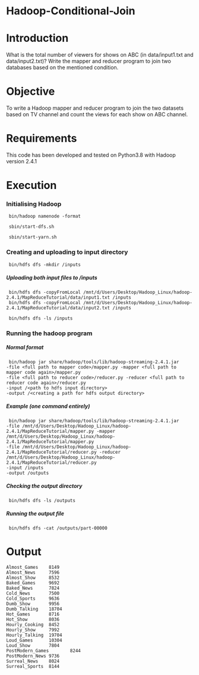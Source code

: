 # Hadoop-Conditional-Join

# Introduction
What is the total number of viewers for shows on ABC (in data/input1.txt and data/input2.txt)? Write the mapper and reducer program to join two databases based on the mentioned condition.

# Objective
To write a Hadoop mapper and reducer program to join the two datasets based on TV channel and count the views for each show on ABC channel.

# Requirements 
This code has been developed and tested on Python3.8 with Hadoop version 2.4.1

# Execution

### Initialising Hadoop
```
 bin/hadoop namenode -format
```
```
 sbin/start-dfs.sh
```
```
 sbin/start-yarn.sh
```

### Creating and uploading to input directory
```
 bin/hdfs dfs -mkdir /inputs
```
##### Uploading both input files to /inputs
```
 bin/hdfs dfs -copyFromLocal /mnt/d/Users/Desktop/Hadoop_Linux/hadoop-2.4.1/MapReduceTutorial/data/input1.txt /inputs
 bin/hdfs dfs -copyFromLocal /mnt/d/Users/Desktop/Hadoop_Linux/hadoop-2.4.1/MapReduceTutorial/data/input2.txt /inputs
```
```
 bin/hdfs dfs -ls /inputs
```

### Running the hadoop program
##### Normal format
```
 bin/hadoop jar share/hadoop/tools/lib/hadoop-streaming-2.4.1.jar 
-file <full path to mapper code>/mapper.py -mapper <full path to mapper code again>/mapper.py 
-file <full path to reducer code>/reducer.py -reducer <full path to reducer code again>/reducer.py 
-input /<path to hdfs input directory> 
-output /<creating a path for hdfs output directory>
```
##### Example (one command entirely)
```
 bin/hadoop jar share/hadoop/tools/lib/hadoop-streaming-2.4.1.jar 
-file /mnt/d/Users/Desktop/Hadoop_Linux/hadoop-2.4.1/MapReduceTutorial/mapper.py -mapper /mnt/d/Users/Desktop/Hadoop_Linux/hadoop-2.4.1/MapReduceTutorial/mapper.py 
-file /mnt/d/Users/Desktop/Hadoop_Linux/hadoop-2.4.1/MapReduceTutorial/reducer.py -reducer /mnt/d/Users/Desktop/Hadoop_Linux/hadoop-2.4.1/MapReduceTutorial/reducer.py 
-input /inputs 
-output /outputs
```

##### Checking the output directory
```
 bin/hdfs dfs -ls /outputs
```

##### Running the output file
```
 bin/hdfs dfs -cat /outputs/part-00000
```

# Output
```
Almost_Games    8149
Almost_News     7596
Almost_Show     8532
Baked_Games     9692
Baked_News      7824
Cold_News       7500
Cold_Sports     9636
Dumb_Show       9956
Dumb_Talking    18704
Hot_Games       8716
Hot_Show        8036
Hourly_Cooking  8452
Hourly_Show     7992
Hourly_Talking  19704
Loud_Games      10304
Loud_Show       7804
PostModern_Games        8244
PostModern_News 9736
Surreal_News    8024
Surreal_Sports  8144
```

